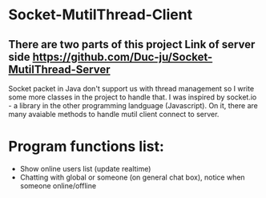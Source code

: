 # Socket-MutilThread-Client
There are two parts of this project
Link of server side https://github.com/Duc-ju/Socket-MutilThread-Server
-----
Socket packet in Java don't support us with thread management so I write some more classes in the project to handle that.
I was inspired by socket.io - a library in the other programming landguage (Javascript). On it, there are many avaiable methods to handle mutil client connect to server.
# Program functions list:
 - Show online users list (update realtime)
 - Chatting with global or someone (on general chat box), notice when someone online/offline

